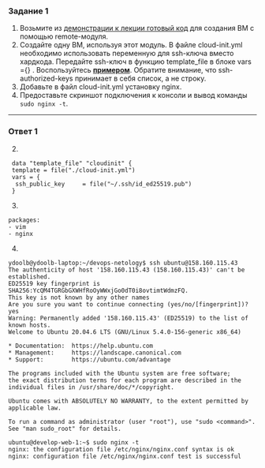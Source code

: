### Задание 1

1. Возьмите из [демонстрации к лекции готовый код](https://github.com/netology-code/ter-homeworks/tree/main/04/demonstration1) для создания ВМ с помощью remote-модуля.
2. Создайте одну ВМ, используя этот модуль. В файле cloud-init.yml необходимо использовать переменную для ssh-ключа вместо хардкода. Передайте ssh-ключ в функцию template_file в блоке vars ={} .
Воспользуйтесь [**примером**](https://grantorchard.com/dynamic-cloudinit-content-with-terraform-file-templates/). Обратите внимание, что ssh-authorized-keys принимает в себя список, а не строку.
3. Добавьте в файл cloud-init.yml установку nginx.
4. Предоставьте скриншот подключения к консоли и вывод команды ```sudo nginx -t```.

------
###  Ответ 1

2. 
```
 data "template_file" "cloudinit" {
 template = file("./cloud-init.yml")
 vars = {
  ssh_public_key     = file("~/.ssh/id_ed25519.pub")
 }
```
 3.
 ``` 
 packages:
 - vim
 - nginx
```
 4.
 ```
 ydoolb@ydoolb-laptop:~/devops-netology$ ssh ubuntu@158.160.115.43
The authenticity of host '158.160.115.43 (158.160.115.43)' can't be established.
ED25519 key fingerprint is SHA256:YcQM4TGRGbGXWHfRoOyWWxjGo0dT0i8ovtimtWdmzFQ.
This key is not known by any other names
Are you sure you want to continue connecting (yes/no/[fingerprint])? yes
Warning: Permanently added '158.160.115.43' (ED25519) to the list of known hosts.
Welcome to Ubuntu 20.04.6 LTS (GNU/Linux 5.4.0-156-generic x86_64)

 * Documentation:  https://help.ubuntu.com
 * Management:     https://landscape.canonical.com
 * Support:        https://ubuntu.com/advantage

The programs included with the Ubuntu system are free software;
the exact distribution terms for each program are described in the
individual files in /usr/share/doc/*/copyright.

Ubuntu comes with ABSOLUTELY NO WARRANTY, to the extent permitted by
applicable law.

To run a command as administrator (user "root"), use "sudo <command>".
See "man sudo_root" for details.

ubuntu@develop-web-1:~$ sudo nginx -t
nginx: the configuration file /etc/nginx/nginx.conf syntax is ok
nginx: configuration file /etc/nginx/nginx.conf test is successful
 ```